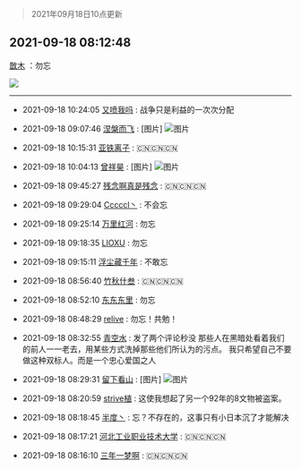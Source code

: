 > 2021年09月18日10点更新
<link rel="stylesheet" href="https://cdn.jsdelivr.net/gh/taotie6/sampleJSON@main/css/photo_show.css">
<meta name="referrer" content="no-referrer" />


 ## 2021-09-18 08:12:48 

 [㪚木](https://www.coolapk.com/feed/30069892?shareKey=MjI1OGZlMTU5MmZhNjE0NTQ0YmY~) ：勿忘 

<div class="album">
<img class="img-item" src="https://image.coolapk.com/feed/2021/0918/08/1081091_24d28417_3895_4088@1080x1144.jpeg" />
</div>

 ------- 

- 2021-09-18 10:24:05 [又喷我吗](uid=3303435) : 战争只是利益的一次次分配 

- 2021-09-18 09:07:46 [涅槃而飞](uid=1128897) : [图片] ![图片](https://image.coolapk.com/feed/2021/0918/09/1128897_06113354_7265_297@1080x432.jpeg)

- 2021-09-18 10:15:31 [亚铁离子](uid=2220712) : 🇨🇳🇨🇳🇨🇳 

- 2021-09-18 10:04:13 [曾祥昊](uid=6695078) : [图片] ![图片](https://image.coolapk.com/feed/2021/0918/10/6695078_bdbfc18b_0652_9123@1280x853.jpeg)

- 2021-09-18 09:45:27 [残念啊真是残念](uid=3743257) : 🇨🇳🇨🇳🇨🇳 

- 2021-09-18 09:29:04 [Cccccl丶](uid=7508619) : 不会忘 

- 2021-09-18 09:25:14 [万里红河](uid=1353404) : 勿忘 

- 2021-09-18 09:18:35 [LIOXU](uid=2824671) : 勿忘 

- 2021-09-18 09:15:11 [浮尘藏千年](uid=618671) : 不敢忘 

- 2021-09-18 08:56:40 [竹秋什叁](uid=2319428) : 🇨🇳🇨🇳🇨🇳 

- 2021-09-18 08:52:10 [东东东里](uid=645055) : 勿忘 

- 2021-09-18 08:48:29 [relive](uid=1401589) : 勿忘！共勉！ 

- 2021-09-18 08:32:55 [青空水](uid=2178733) : 发了两个评论秒没
那些人在黑暗处看着我们的前人一一老去，用某些方式洗掉那些他们所认为的污点。
我只希望自己不要做这种双标人。而是一个忠心爱国之人 

- 2021-09-18 08:29:31 [留下看山](uid=1654131) : [图片] ![图片](https://image.coolapk.com/feed/2021/0918/08/1654131_4970_729@600x816.jpg)

- 2021-09-18 08:20:59 [strive植](uid=1468928) : 这使我想起了另一个92年的8文物被盗案。 

- 2021-09-18 08:18:45 [半度丶](uid=3315478) : 忘？不存在的，这事只有小日本沉了才能解决 

- 2021-09-18 08:17:21 [河北工业职业技术大学](uid=3415552) : 🇨🇳🇨🇳🇨🇳 

- 2021-09-18 08:16:10 [三年一梦啊](uid=1706749) : 🇨🇳🇨🇳🇨🇳 


